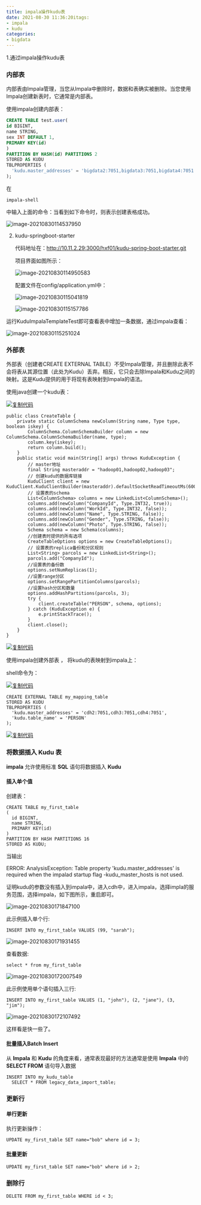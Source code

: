 ```yaml
---
title: impala操作kudu表
date: 2021-08-30 11:36:20itags:
- impala
- kudu
categories: 
- bigdata
---
```


1.通过impala操作kudu表

<!--more-->

### 内部表

内部表由Impala管理，当您从Impala中删除时，数据和表确实被删除。当您使用Impala创建新表时，它通常是内部表。

使用impala创建内部表：

```sql
CREATE TABLE test.user(
id BIGINT,
name STRING,
sex INT DEFAULT 1,
PRIMARY KEY(id)
)
PARTITION BY HASH(id) PARTITIONS 2
STORED AS KUDU
TBLPROPERTIES (
  'kudu.master_addresses' = 'bigdata2:7051,bigdata3:7051,bigdata4:7051'
);
```

在

```
impala-shell
```

中输入上面的命令：当看到如下命令时，则表示创建表格成功。

![image-20210830114537950](https://gitee.com/hxf88/imgrepo/raw/master/img/image-20210830114537950.png)

2. kudu-springboot-starter

   代码地址在：http://10.11.2.29:3000/hxf01/kudu-spring-boot-starter.git

   项目界面如图所示：

   ![image-20210830114950583](https://gitee.com/hxf88/imgrepo/raw/master/img/image-20210830114950583.png)

   配置文件在config/application.yml中：

   ![image-20210830115041819](https://gitee.com/hxf88/imgrepo/raw/master/img/image-20210830115041819.png)

   ![image-20210830115157786](https://gitee.com/hxf88/imgrepo/raw/master/img/image-20210830115157786.png)

运行KuduImpalaTemplateTest即可查看表中增加一条数据，通过impala查看：

![image-20210830115251024](https://gitee.com/hxf88/imgrepo/raw/master/img/image-20210830115251024.png)



### 外部表

外部表（创建者CREATE EXTERNAL TABLE）不受Impala管理，并且删除此表不会将表从其源位置（此处为Kudu）丢弃。相反，它只会去除Impala和Kudu之间的映射。这是Kudu提供的用于将现有表映射到Impala的语法。

使用java创建一个kudu表：

[![复制代码](https://gitee.com/hxf88/imgrepo/raw/master/img/copycode.gif)](javascript:void(0);)

```
public class CreateTable {
    private static ColumnSchema newColumn(String name, Type type, boolean iskey) {
        ColumnSchema.ColumnSchemaBuilder column = new ColumnSchema.ColumnSchemaBuilder(name, type);
        column.key(iskey);
        return column.build();
    }
    public static void main(String[] args) throws KuduException {
        // master地址
        final String masteraddr = "hadoop01,hadoop02,hadoop03";
        // 创建kudu的数据库链接
        KuduClient client = new KuduClient.KuduClientBuilder(masteraddr).defaultSocketReadTimeoutMs(6000).build();
        // 设置表的schema
        List<ColumnSchema> columns = new LinkedList<ColumnSchema>();
        columns.add(newColumn("CompanyId", Type.INT32, true));
        columns.add(newColumn("WorkId", Type.INT32, false));
        columns.add(newColumn("Name", Type.STRING, false));
        columns.add(newColumn("Gender", Type.STRING, false));
        columns.add(newColumn("Photo", Type.STRING, false));
        Schema schema = new Schema(columns);
        //创建表时提供的所有选项
        CreateTableOptions options = new CreateTableOptions();
        // 设置表的replica备份和分区规则
        List<String> parcols = new LinkedList<String>();
        parcols.add("CompanyId");
        //设置表的备份数
        options.setNumReplicas(1);
        //设置range分区
        options.setRangePartitionColumns(parcols);
        //设置hash分区和数量
        options.addHashPartitions(parcols, 3);
        try {
            client.createTable("PERSON", schema, options);
        } catch (KuduException e) {
            e.printStackTrace();
        }
        client.close();
    }
}
```

[![复制代码](https://gitee.com/hxf88/imgrepo/raw/master/img/copycode.gif)](javascript:void(0);)

使用impala创建外部表 ， 将kudu的表映射到impala上：

shell命令为：

[![复制代码](https://gitee.com/hxf88/imgrepo/raw/master/img/copycode.gif)](javascript:void(0);)

```
CREATE EXTERNAL TABLE my_mapping_table
STORED AS KUDU
TBLPROPERTIES (
  'kudu.master_addresses' = 'cdh2:7051,cdh3:7051,cdh4:7051', 
  'kudu.table_name' = 'PERSON'
);
```

[![复制代码](https://gitee.com/hxf88/imgrepo/raw/master/img/copycode.gif)](javascript:void(0);)

### 将数据插入 Kudu 表

**impala** 允许使用标准 **SQL** 语句将数据插入 **Kudu**

 

#### 插入单个值

创建表：



```
CREATE TABLE my_first_table
(
  id BIGINT,
  name STRING,
  PRIMARY KEY(id)
)
PARTITION BY HASH PARTITIONS 16
STORED AS KUDU;
```

当输出

ERROR: AnalysisException: Table property 'kudu.master_addresses' is required when the impalad startup flag -kudu_master_hosts is not used.

证明kudu的参数没有插入到impala中，进入cdh中，进入impala，选择impla的服务范围，选择impala，如下图所示，重启即可。

![image-20210830171847100](https://gitee.com/hxf88/imgrepo/raw/master/img/image-20210830171847100.png)

此示例插入单个行:

```
INSERT INTO my_first_table VALUES (99, "sarah");
```

![image-20210830171931455](https://gitee.com/hxf88/imgrepo/raw/master/img/image-20210830171931455.png)

查看数据:

```
select * from my_first_table
```

![image-20210830172007549](https://gitee.com/hxf88/imgrepo/raw/master/img/image-20210830172007549.png)

此示例使用单个语句插入三行:

```
INSERT INTO my_first_table VALUES (1, "john"), (2, "jane"), (3, "jim");
```

![image-20210830172107492](https://gitee.com/hxf88/imgrepo/raw/master/img/image-20210830172107492.png)

这样看是快一些了。

#### 批量插入Batch Insert

从 **Impala** 和 **Kudu** 的角度来看，通常表现最好的方法通常是使用 **Impala** 中的 **SELECT FROM** 语句导入数据

 

```
INSERT INTO my_kudu_table
  SELECT * FROM legacy_data_import_table;
```

### 更新行

#### 单行更新

执行更新操作：

```
UPDATE my_first_table SET name="bob" where id = 3;
```

#### 批量更新

```
UPDATE my_first_table SET name="bob" where id > 2;
```

### 删除行

```
DELETE FROM my_first_table WHERE id < 3;
```

